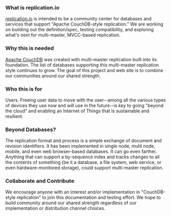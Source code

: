### What is replication.io

[replication.io](http://replication.io/) is intended to be a community center for databases and services that support "Apache CouchDB-style replication." We are working on building out the definition/spec, testing compatibility, and exploring what's next for multi-master, MVCC-based replication.

### Why this is needed

[Apache CouchDB](http://couchdb.apache.org/) was created with multi-master replication built into its foundation. The list of databases supporting this multi-master replication style continues to grow. The goal of this project and web site is to combine our communities around our shared strength.

### Who this is for

Users. Freeing user data to move with the user--among all the various types of devices they use now and will use in the future--is key to going "beyond the cloud" and enabling an Internet of Things that is sustainable and resilient.

### Beyond Databases?

The replication format and process is a simple exchange of document and revision identifiers. It has been implemented in single node, multi node, mobile, and even web browser-based databases. It can go even farther. Anything that can support a by-sequence index and tracks changes to all the contents of something (be it a database, a file system, web service, or even hardware-monitored storage), could support multi-master replication.

### Collaborate and Contribute

We encourage anyone with an interest and/or implementation in "CouchDB-style replication" to join this documentation and testing effort. We hope to build community around our shared strength regardless of our implementation or distribution channel choices.
